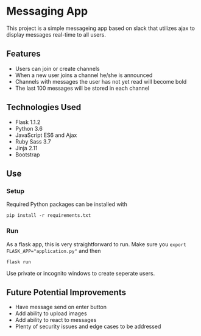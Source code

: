 # Messaging App

This project is a simple messageing app based on slack that utilizes ajax to display messages real-time to all users. 

## Features

* Users can join or create channels
* When a new user joins a channel he/she is announced
* Channels with messages the user has not yet read will become bold
* The last 100 messages will be stored in each channel 

## Technologies Used

* Flask 1.1.2
* Python 3.6
* JavaScript ES6 and Ajax
* Ruby Sass 3.7
* Jinja 2.11
* Bootstrap


## Use

### Setup

Required Python packages can be installed with 
```
pip install -r requirements.txt
```

### Run

As a flask app, this is very straightforward to run. Make sure you ```export FLASK_APP="application.py"``` and then 
```
flask run
```

Use private or incognito windows to create seperate users.


## Future Potential Improvements

* Have message send on enter button
* Add ability to upload images
* Add ability to react to messages
* Plenty of security issues and edge cases to be addressed